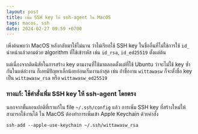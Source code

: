 ```yaml
---
layout: post
title: เพิ่ม SSH key ให้ ssh-agent ใน MacOS
tags: macos, ssh
date: 2024-02-27 09:59 +0700
---
```


เพิ่งค้นพบว่า MacOS หลังกลับมาใช้ไม่นาน ว่าไม่เรียกใช้ SSH key ในชื่ออื่นที่ไม่ใช้การใช้ `id_` นำหน้าแล้วตามด้วย algorithm ที่ใช้เข้ารหัส เช่น `id_rsa`, `id_ed25519` ตั้งแต่ต้น

แต่เนื่องจากติดนิสัยในการสร้าง key ตามงานที่ใช้มาตลอดตั้งแต่ที่ใช้ Ubuntu ว่าจะไม่ใช้ key ซ้ำกันในแต่ล่ะงาน ก็เลยมีปัญหาเล็กน้อยก่อนเริ่มงานล่าสุด เช่น ถ้าชื่องาน `wittawasw` ก็จะตั้งชื่อ key เป็น `wittawasw_rsa` หรือ `wittawasw_ed25519`

### ทางแก้: ใช้คำสั่งเพิ่ม SSH key ให้ ssh-agent โดยตรง

นอกจากขั้นตอนปกติที่เราแก้ใน file `~/.ssh/config` แล้ว การเพิ่ม SSH key ที่สร้างใหม่ให้สามารถใช้งานได้ ใน MacOS ต้องทำการเพิ่มเข้า Apple Keychain ด้วยคำสั่ง

```shell
ssh-add --apple-use-keychain ~/.ssh/wittawasw_rsa
```
